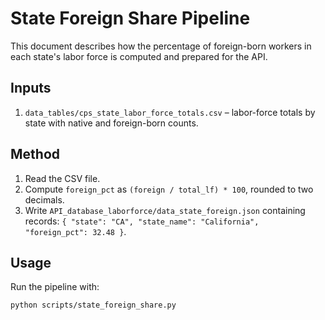# State Foreign Share Pipeline

This document describes how the percentage of foreign-born workers in each state's labor force is computed and prepared for the API.

## Inputs
1. `data_tables/cps_state_labor_force_totals.csv` – labor-force totals by state with native and foreign-born counts.

## Method
1. Read the CSV file.
2. Compute `foreign_pct` as `(foreign / total_lf) * 100`, rounded to two decimals.
3. Write `API_database_laborforce/data_state_foreign.json` containing records:
   `{ "state": "CA", "state_name": "California", "foreign_pct": 32.48 }`.

## Usage
Run the pipeline with:
```bash
python scripts/state_foreign_share.py
```
